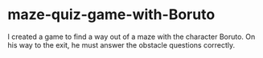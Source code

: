# maze-quiz-game-with-Boruto
I created a game to find a way out of a maze with the character Boruto. On his way to the exit, he must answer the obstacle questions correctly.
